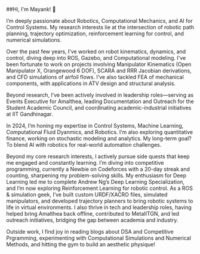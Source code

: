 ##Hi, I'm Mayank! 👋

I’m deeply passionate about Robotics, Computational Mechanics, and AI for Control Systems. My research interests lie at the intersection of robotic path planning, trajectory optimization, reinforcement learning for control, and numerical simulations.

Over the past few years, I’ve worked on robot kinematics, dynamics, and control, diving deep into ROS, Gazebo, and Computational modeling. I've been fortunate to work on projects involving Manipulator Kinematics (Open Manipulator X, Orangewood 6 DOF), SCARA and RRR Jacobian derivations, and CFD simulations of airfoil flows. I’ve also tackled FEA of mechanical components, with applications in ATV design and structural analysis.

Beyond research, I’ve been actively involved in leadership roles—serving as Events Executive for Amalthea, leading Documentation and Outreach for the Student Academic Council, and coordinating academic-industrial initiatives at IIT Gandhinagar.

In 2024, I’m honing my expertise in Control Systems, Machine Learning, Computational Fluid Dyanmics, and Robotics. I’m also exploring quantitative finance, working on stochastic modeling and analytics. My long-term goal? To blend AI with robotics for real-world automation challenges.

Beyond my core research interests, I actively pursue side quests that keep me engaged and constantly learning. I’m diving into competitive programming, currently a Newbie on Codeforces with a 20-day streak and counting, sharpening my problem-solving skills. My enthusiasm for Deep Learning led me to complete Andrew Ng’s Deep Learning Specialization, and I’m now exploring Reinforcement Learning for robotic control. As a ROS & simulation geek, I’ve built custom URDF/XACRO files, simulated manipulators, and developed trajectory planners to bring robotic systems to life in virtual environments. I also thrive in tech and leadership roles, having helped bring Amalthea back offline, contributed to MetaIITGN, and led outreach initiatives, bridging the gap between academia and industry.

Outside work, I find joy in reading blogs about DSA and Competitive Prgramming, experimenting with Computational Simulations and Numerical Methods, and hitting the gym to build an aesthetic physique!


